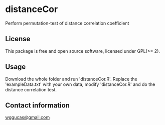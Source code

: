 # distanceCor
Perform permutation-test of distance correlation coefficient

## License
This package is free and open source software, licensed under GPL(>= 2).
 
## Usage
Download the whole folder and run 'distanceCor.R'.
Replace the 'exampleData.txt' with your own data, modify 'distanceCor.R' and do the distance correlation test.

## Contact information
wggucas@gmail.com
